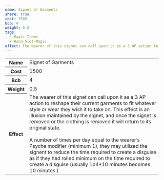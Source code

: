 ```yaml
---
name: Signet of Garments
share: true
cost: 1500
bcb: 4
weight: 0.5
tags:
  - Magic-Items
  - Hand-Slot-Magic
effect: The wearer of this signet can call upon it as a 3 AP action to reshape their current garments to fit whatever style or wear they wish it to take on. This effect is an illusion maintained by the signet, and once the signet is removed or the clothing is removed it will return to its original state.<br><br>A number of times per day equal to the wearer’s Psyche modifier (minimum 1), they may utilized the signent to reduce the time required to create a disguise as if they had rolled minimum on the time required to create a disguise (usually 1d4*10 minutes becomes 10 minutes.).
---
```


<p><span style="overflow-x: auto;"><table><tbody><tr><th>Name</th><td>Signet of Garments</td></tr><tr><th>Cost</th><td>1500</td></tr><tr><th>Bcb</th><td>4</td></tr><tr><th>Weight</th><td>0.5</td></tr><tr><th>Effect</th><td>The wearer of this signet can call upon it as a 3 AP action to reshape their current garments to fit whatever style or wear they wish it to take on. This effect is an illusion maintained by the signet, and once the signet is removed or the clothing is removed it will return to its original state.<br><br>A number of times per day equal to the wearer’s Psyche modifier (minimum 1), they may utilized the signent to reduce the time required to create a disguise as if they had rolled minimum on the time required to create a disguise (usually 1d4*10 minutes becomes 10 minutes.).</td></tr></tbody></table></span></p>